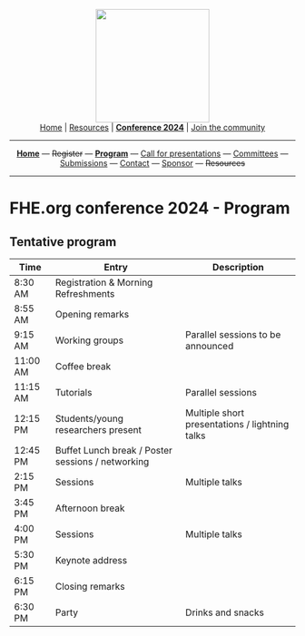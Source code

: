<!-- Main header navigation -->
<p align="center">
  <img width="200" src="https://user-images.githubusercontent.com/5758427/180978488-db825482-5a58-4c7c-9589-c494a6f0be04.png"><br/>
  <a href="https://fhe-org.github.io">Home</a> | <a href="https://fhe-org.github.io/resources">Resources</a> | <b><a href="https://fhe-org.github.io/conferences/conference-2024/">Conference 2024</a></b> | <a href="https://fhe-org.github.io/community">Join the community</a>
</p>
<hr/>
<!-- /Main header navigation -->



<!-- Header conference 2024 links -->
<p align="center">
  <a href="https://fhe-org.github.io/conferences/conference-2024/"><b>Home</b></a>
  —
  <strike>Register</strike>
  —
  <a href="https://fhe-org.github.io/conferences/conference-2024/program"><b>Program</b></a>
  —
  <a href="https://fhe-org.github.io/conferences/conference-2024/call-for-presentations"> Call for presentations</a>
  —
  <a href="https://fhe-org.github.io/conferences/conference-2024/committees">Committees</a>
  —
  <a href="https://easychair.org/conferences/?conf=fheorg2024" target="_blank">Submissions</a>
  —
  <a href="https://fhe-org.github.io/conferences/conference-2024/contact">Contact</a>
  —
  <a href="https://fhe-org.github.io/conferences/conference-2024/sponsor">Sponsor</a>
  —
  <strike>Resources</strike>
</p>
<hr/>
<!-- /Header conference 2024 links -->





# FHE.org conference 2024 - Program

## Tentative program

<table>

  
  <thead>
        <tr>
            <th data-sortas="case-insensitive">Time</th>
            <th data-sortas="case-insensitive">Entry</th>
            <th data-sortas="case-insensitive">Description</th>
        </tr>
    </thead>  

<tr>
    <td>8:30 AM</td>
    <td>Registration & Morning Refreshments</td>
    <td></td>
</tr>  
<tr>
    <td>8:55 AM</td>
    <td>Opening remarks</td>
    <td></td>
</tr>  
<tr>
    <td>9:15 AM</td>
    <td>Working groups<br>
        </td>
    <td>
Parallel sessions to be announced
</td>
</tr>  
<tr>
    <td>11:00 AM</td>
    <td>Coffee break</td>
    <td></td>
</tr>
<tr>
    <td>11:15 AM</td>
    <td>Tutorials</td>
    <td>Parallel sessions</td>
</tr>  
<tr>
    <td>12:15 PM</td>
    <td>Students/young researchers present</td>
    <td>Multiple short presentations / lightning talks</td>
</tr>  
<tr>
    <td>12:45 PM</td>
    <td>Buffet Lunch break / Poster sessions / networking</td>
    <td></td>
</tr>  
<tr>
    <td>2:15 PM</td>
    <td>Sessions</td>
    <td>Multiple talks</td>
</tr>  
<tr>
    <td>3:45 PM</td>
    <td>Afternoon break</td>
    <td></td>
</tr>  
<tr>
    <td>4:00 PM</td>
    <td>Sessions</td>
    <td>Multiple talks</td>
</tr>  
<tr>
    <td>5:30 PM</td>
    <td>Keynote address</td>
    <td></td>
</tr>  
<tr>
    <td>6:15 PM</td>
    <td>Closing remarks</td>
    <td></td>
</tr>  
<tr>
    <td>6:30 PM</td>
    <td>Party</td>
    <td>Drinks and snacks</td>
</tr>  




</table>
  

